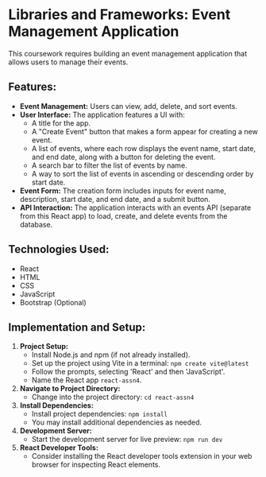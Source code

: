 # Libraries and Frameworks: Event Management Application

This coursework requires building an event management application that allows users to manage their events.

## Features:

* **Event Management:** Users can view, add, delete, and sort events.
* **User Interface:** The application features a UI with:
    * A title for the app.
    * A "Create Event" button that makes a form appear for creating a new event.
    * A list of events, where each row displays the event name, start date, and end date, along with a button for deleting the event.
    * A search bar to filter the list of events by name.
    * A way to sort the list of events in ascending or descending order by start date.
* **Event Form:** The creation form includes inputs for event name, description, start date, and end date, and a submit button.
* **API Interaction:** The application interacts with an events API (separate from this React app) to load, create, and delete events from the database.

## Technologies Used:

* React
* HTML
* CSS
* JavaScript
* Bootstrap (Optional)

## Implementation and Setup:

1.  **Project Setup:**
    * Install Node.js and npm (if not already installed).
    * Set up the project using Vite in a terminal: `npm create vite@latest`
    * Follow the prompts, selecting 'React' and then 'JavaScript'.
    * Name the React app `react-assn4`.
2.  **Navigate to Project Directory:**
    * Change into the project directory: `cd react-assn4`
3.  **Install Dependencies:**
    * Install project dependencies: `npm install`
    * You may install additional dependencies as needed.
4.  **Development Server:**
    * Start the development server for live preview: `npm run dev`
5.  **React Developer Tools:**
    * Consider installing the React developer tools extension in your web browser for inspecting React elements.
